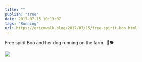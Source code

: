 ```yaml
---
title: ""
publish: "true"
date: 2017-07-15 10:13:07
tags: "Running"
url: https://ericmwalk.blog/2017/07/15/free-spirit-boo.html
---
```


Free spirit Boo and her dog running on the farm.. 👻🐕

![](https://ericmwalk.blog/uploads/2022/6ddb96fa6f.jpg)